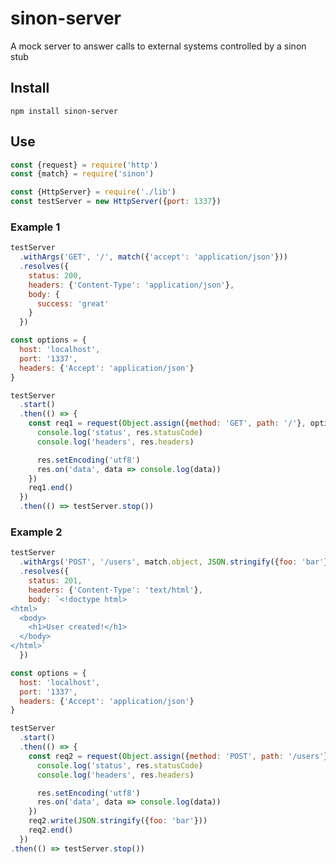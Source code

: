 # sinon-server
A mock server to answer calls to external systems controlled by a sinon stub

## Install

```npm install sinon-server```

## Use

```javascript
const {request} = require('http')
const {match} = require('sinon')

const {HttpServer} = require('./lib')
const testServer = new HttpServer({port: 1337})
```

### Example 1
```javascript
testServer
  .withArgs('GET', '/', match({'accept': 'application/json'}))
  .resolves({
    status: 200,
    headers: {'Content-Type': 'application/json'},
    body: {
      success: 'great'
    }
  })

const options = {
  host: 'localhost',
  port: '1337',
  headers: {'Accept': 'application/json'}
}

testServer
  .start()
  .then(() => {
    const req1 = request(Object.assign({method: 'GET', path: '/'}, options), res => {
      console.log('status', res.statusCode)
      console.log('headers', res.headers)

      res.setEncoding('utf8')
      res.on('data', data => console.log(data))
    })
    req1.end()
  })
  .then(() => testServer.stop())
```

### Example 2
```javascript
testServer
  .withArgs('POST', '/users', match.object, JSON.stringify({foo: 'bar'}))
  .resolves({
    status: 201,
    headers: {'Content-Type': 'text/html'},
    body: `<!doctype html>
<html>
  <body>
    <h1>User created!</h1>
  </body>
</html>`
  })

const options = {
  host: 'localhost',
  port: '1337',
  headers: {'Accept': 'application/json'}
}

testServer
  .start()
  .then(() => {
    const req2 = request(Object.assign({method: 'POST', path: '/users'}, options), res => {
      console.log('status', res.statusCode)
      console.log('headers', res.headers)

      res.setEncoding('utf8')
      res.on('data', data => console.log(data))
    })
    req2.write(JSON.stringify({foo: 'bar'}))
    req2.end()
  })
.then(() => testServer.stop())
```